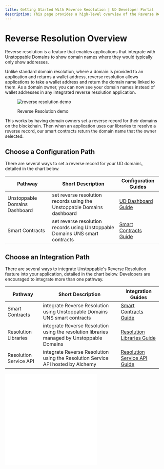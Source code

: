 ```yaml
---
title: Getting Started With Reverse Resolution | UD Developer Portal
description: This page provides a high-level overview of the Reverse Resolution feature.
---
```


# Reverse Resolution Overview

Reverse resolution is a feature that enables applications that integrate with Unstoppable Domains to show domain names where they would typically only show addresses.

Unlike standard domain resolution, where a domain is provided to an application and returns a wallet address, reverse resolution allows applications to take a wallet address and return the domain name linked to them. As a domain owner, you can now see your domain names instead of wallet addresses in any integrated reverse resolution application.

<figure>

![reverse resolution demo](/images/reverse-resolution-etherscan-demo.png "#width=80%;")

<figcaption>Reverse Resolution demo</figcaption>
</figure>

This works by having domain owners set a reverse record for their domains on the blockchain. Then when an application uses our libraries to resolve a reverse record, our smart contracts return the domain name that the owner selected.

## Choose a Configuration Path

There are several ways to set a reverse record for your UD domains, detailed in the chart below.

| Pathway | Short Description | Configuration Guides |
| - | - | - |
| Unstoppable Domains Dashboard | set reverse resolution records using the Unstoppable Domains dashboard | [UD Dashboard Guide](config-guides/ud-dashboard.md) |
| Smart Contracts | set reverse resolution records using Unstoppable Domains UNS smart contracts | [Smart Contracts Guide](config-guides/smart-contracts.md) |

## Choose an Integration Path

There are several ways to integrate Unstoppable's Reverse Resolution feature into your application, detailed in the chart below. Developers are encouraged to integrate more than one pathway.

| Pathway | Short Description | Integration Guides |
| - | - | - |
| Smart Contracts | integrate Reverse Resolution using Unstoppable Domains UNS smart contracts | [Smart Contracts Guide](integration-guides/smart-contracts.md) |
| Resolution Libraries | integrate Reverse Resolution using the resolution libraries managed by Unstoppable Domains | [Resolution Libraries Guide](integration-guides/resolution-libraries.md)
| Resolution Service API | integrate Reverse Resolution using the Resolution Service API hosted by Alchemy | [Resolution Service API Guide](../developer-toolkit/resolution-service/endpoints/get-reverse-record.md)

<embed src="/snippets/_discord.md" />

<embed src="/snippets/_developer-survey-embed.md" />
